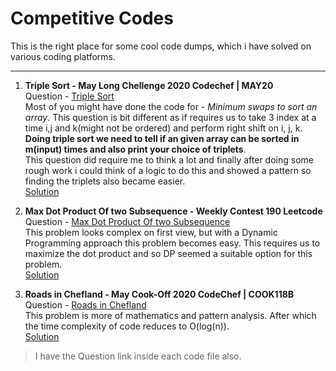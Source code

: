 # Competitive Codes
This is the right place for some cool code dumps, which i have solved on various coding platforms.
<hr>

1. **Triple Sort - May Long Chellenge 2020 Codechef | MAY20 <br/>**
Question - [Triple Sort](https://www.codechef.com/MAY20B/problems/TRPLSRT)<br/>
Most of you might have done the code for - _Minimum swaps to sort an array_. This question is bit different as if requires us to take 3 index at a time i,j and k(might not be ordered) and perform right shift on i, j, k. **Doing triple sort we need to tell if an given array can be sorted in m(input) times and also print your choice of triplets**. <br/>
This question did require me to think a lot and finally after doing some rough work i could think of a logic to do this and showed a pattern so finding the triplets also became easier.
<br/>[Solution](./trplsrt-codechef.py)<br/>

2. **Max Dot Product Of two Subsequence - Weekly Contest 190 Leetcode<br/>**
Question - [Max Dot Product Of two Subsequence](https://leetcode.com/problems/max-dot-product-of-two-subsequences/)<br/>
This problem looks complex on first view, but with a Dynamic Programming approach this problem becomes easy. This requires us to maximize the dot product and so DP seemed a suitable option for this problem.
<br/>[Solution](./dpMaxSum-Leetcode.py)<br/>

3. **Roads in Chefland - May Cook-Off 2020 CodeChef | COOK118B<br/>**
Question - [Roads in Chefland](https://www.codechef.com/COOK118B/problems/CROADS)<br/>
This problem is more of mathematics and pattern analysis. After which the time complexity of code reduces to O(log(n)).
<br/>[Solution](./croads-codechef.py)<br/>

> I have the Question link inside each code file also.
